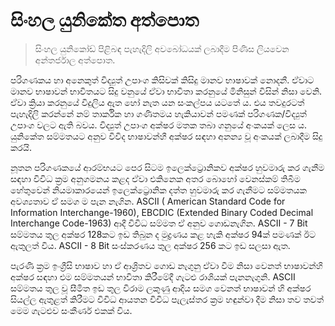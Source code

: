 # සිංහල යුනිකේත අත්පොත

>සිංහල යුනිකෝඩ් පිළිබඳ පැහැදිලි අවබෝධයක් ලබාදීම පිණිස ලියවෙන අන්තර්ජාල අත්පොත.

පරිගණකය හා අනෙකුත් විද්‍යුත් උපාංග කිසිවක් කිසිදු මානව භාෂාවක් නොදනී. ඒවාට මානව භාෂාවන් භාවිතයට සිදු වනුයේ ඒවා භාවිතා
කරනුයේ මිනිසුන් විසින් නිසා වෙනි. ඒවා ක්‍රියා කරනුයේ විදුලිය ඇත හෝ නැත යන සංකල්පය යටතේ ය. එය තවදුරටත් පැහැදිලි කරන්නේ
නම් තාර්කික හා ගණිතමය හැකියාවන් පමණක් පරිගණක/විද්‍යුත් උපාංග වලට ඇති බවය. විද්‍යුත් උපාංග අක්ෂර මතක තබා ගනුයේ අංකයක් ලෙස
ය. යුනිකේත සම්මතයට අනුව විවිද භාෂාවන්හී අක්ෂර සඳහා අනන්‍ය වූ අංකයක් ලබාදීම සිදු කරයි.

නූතන පරිගණකයේ ආරම්භයට පෙර සිටම ඉලෙක්ට්‍රොනිකව අක්ෂර හුවමාරු කර ගැනීම සඳහා විවිධ ක්‍රම අනුගමනය කළද ඒවා එකිනෙක අතර බොහෝ
වෙනස්කම් තිබීම හේතුවෙන් නියමාකාරයෙන් ඉලෙක්ට්‍රොනික දත්ත හුවමාරු කර ගැනීමට සම්මතයක අවශ්‍යතාව ඒ සමග ම පැන නැගින. ASCII (
American Standard Code for Information Interchange-1960), EBCDIC (Extended Binary Coded Decimal Interchange Code-1963)
ආදී විවිධ සම්මත ඒ අනුව ගොඩනැගින. ASCII - 7 Bit සම්මතය තුල අක්ෂර 128කට ඉඩ තිබුන ද මුද්‍රණය කළ හැකි අක්ෂර 94ක් පමණක් ඊට
ඇතුලත් විය. ASCII - 8 Bit සංස්කරණය තුල අක්ෂර 256 කට ඉඩ සලසා ඇත.

පැරණි ක්‍රම ඉංග්‍රීසි භාෂාව හා ඒ ආශ්‍රිතව ගොඩ නැගුනු ඒවා වීම නිසා වෙනත් භාෂාවන්හි අක්ෂර‍ සඳහා එම සම්මතයන් භාවිතා
කිරීමේදී ගැටළු රාශියක් පැනනැගුනි. ASCII සම්මතය තුල වූ සීමිත ඉඩ තුල විරාම ලකුණු ආදිය සමග වෙනත් භාෂාවන් හි අක්ෂර සියල්ල
ඇතුළත් කිරීමට විවිධ ආයතන විවිධ පැලැස්තර ක්‍රම හඳුන්වා දීම නිසා තව තවත් මෙම ගැටළුව සංකීර්ණ එකක් විය.
